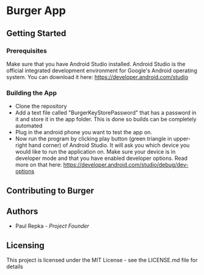 # Burger App #
## Getting Started ##
### Prerequisites ###
Make sure that you have Android Studio installed. Android Studio is the official integrated development environment for Google's Android operating system. You can download it here:
https://developer.android.com/studio
### Building the App ###
* Clone the repository
* Add a text file called "BurgerKeyStorePassword" that has a password in it and store it in the app folder. This is done so builds can be completely automated
* Plug in the android phone you want to test the app on.
* Now run the program by clicking play button (green triangle in upper-right hand corner) of Android Studio. It will ask you which device you would like to run the application on. Make sure your device is in developer mode and that you have enabled developer options. Read more on that here: https://developer.android.com/studio/debug/dev-options
## Contributing to Burger ##
## Authors ##
* Paul Repka - _Project Founder_
## Licensing ##
This project is licensed under the MIT License - see the LICENSE.md file for details

